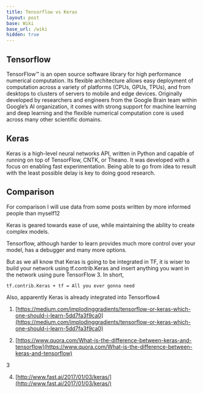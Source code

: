 ```yaml
---
title: Tensorflow vs Keras
layout: post
base: Wiki
base_url: /wiki
hidden: true
---
```


Tensorflow
----------

TensorFlow™ is an open source software library for high performance numerical computation. Its flexible architecture allows easy deployment of computation across a variety of platforms (CPUs, GPUs, TPUs), and from desktops to clusters of servers to mobile and edge devices. Originally developed by researchers and engineers from the Google Brain team within Google’s AI organization, it comes with strong support for machine learning and deep learning and the flexible numerical computation core is used across many other scientific domains.

Keras
-----

Keras is a high-level neural networks API, written in Python and capable of running on top of TensorFlow, CNTK, or Theano. It was developed with a focus on enabling fast experimentation. Being able to go from idea to result with the least possible delay is key to doing good research.

Comparison
----------

For comparison I will use data from some posts written by more informed people than myself12

Keras is geared towards ease of use, while maintaining the ability to create complex models.

Tensorflow, although harder to learn provides much more control over your model, has a debugger and many more options.

But as we all know that Keras is going to be integrated in TF, it is wiser to build your network using tf.contrib.Keras and insert anything you want in the network using pure TensorFlow 3. In short,

`tf.contrib.Keras + tf = All you ever gonna need`

Also, apparently Keras is already integrated into Tensorflow4



1. [https://medium.com/implodinggradients/tensorflow-or-keras-which-one-should-i-learn-5dd7fa3f9ca0](https://medium.com/implodinggradients/tensorflow-or-keras-which-one-should-i-learn-5dd7fa3f9ca0)

2. [https://www.quora.com/What-is-the-difference-between-keras-and-tensorflow](https://www.quora.com/What-is-the-difference-between-keras-and-tensorflow)

3

4. [http://www.fast.ai/2017/01/03/keras/](http://www.fast.ai/2017/01/03/keras/)
